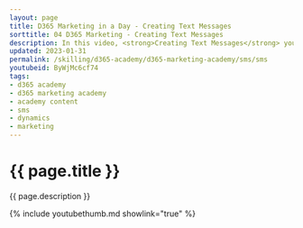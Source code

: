 ```yaml
---
layout: page
title: D365 Marketing in a Day - Creating Text Messages
sorttitle: 04 D365 Marketing - Creating Text Messages
description: In this video, <strong>Creating Text Messages</strong> you will learn how to quickly create and publish text messages for use in Journeys. 
updated: 2023-01-31
permalink: /skilling/d365-academy/d365-marketing-academy/sms/sms
youtubeid: ByWjMc6cf74
tags: 
- d365 academy
- d365 marketing academy
- academy content
- sms
- dynamics
- marketing
---
```


# {{ page.title }}

{{ page.description }}

{% include youtubethumb.md showlink="true" %}